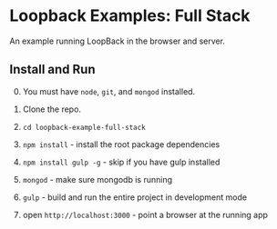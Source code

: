 # Loopback Examples: Full Stack

An example running LoopBack in the browser and server.

## Install and Run

0. You must have `node`, `git`, and `mongod` installed.

1. Clone the repo.

2. `cd loopback-example-full-stack`

3. `npm install` - install the root package dependencies

4. `npm install gulp -g` - skip if you have gulp installed

5. `mongod` - make sure mongodb is running

6. `gulp` - build and run the entire project in development mode

7. open `http://localhost:3000` - point a browser at the running app
